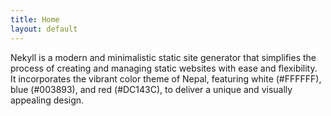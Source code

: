 ```yaml
---
title: Home
layout: default
---
```


Nekyll is a modern and minimalistic static site generator that simplifies the process of creating and managing static websites with ease and flexibility.  
It incorporates the vibrant color theme of Nepal, featuring white (#FFFFFF), blue (#003893), and red (#DC143C), to deliver a unique and visually appealing design.